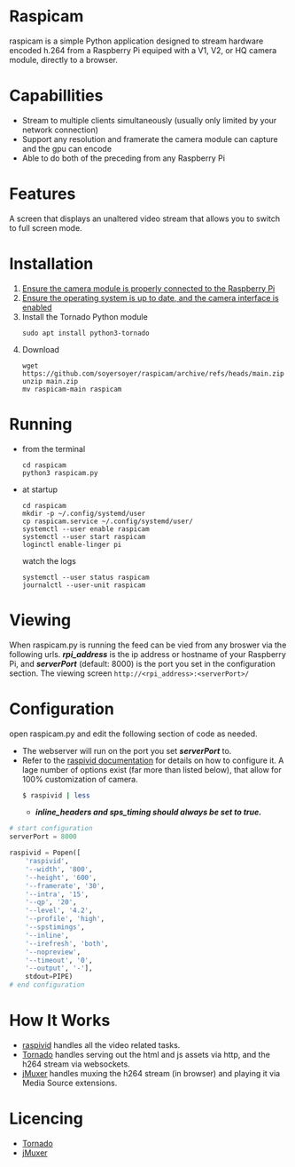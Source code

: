 # Raspicam
raspicam is a simple Python application designed to stream hardware encoded h.264 from a Raspberry Pi equiped with a V1, V2, or HQ camera module, directly to a browser. 

# Capabillities
- Stream to multiple clients simultaneously (usually only limited by your network connection) 
- Support any resolution and framerate the camera module can capture and the gpu can encode 
- Able to do both of the preceding from any Raspberry Pi

# Features
A screen that displays an unaltered video stream that allows you to switch to full screen mode.

# Installation
1. [Ensure the camera module is properly connected to the Raspberry Pi](https://projects.raspberrypi.org/en/projects/getting-started-with-picamera/2)
1. [Ensure the operating system is up to date, and the camera interface is enabled](https://www.raspberrypi.org/documentation/configuration/camera.md)
1. Install the Tornado Python module
    ```
    sudo apt install python3-tornado
    ```
1. Download
   ```
   wget https://github.com/soyersoyer/raspicam/archive/refs/heads/main.zip
   unzip main.zip
   mv raspicam-main raspicam
   ```

# Running 
- from the terminal
    ```
    cd raspicam
    python3 raspicam.py
    ```
- at startup
    ```
    cd raspicam
    mkdir -p ~/.config/systemd/user
    cp raspicam.service ~/.config/systemd/user/
    systemctl --user enable raspicam
    systemctl --user start raspicam
    loginctl enable-linger pi
    ```

    watch the logs
    ```
    systemctl --user status raspicam
    journalctl --user-unit raspicam
    ```

# Viewing
When raspicam.py is running the feed can be vied from any broswer via the following urls. **_rpi_address_** is the ip address or hostname of your Raspberry Pi, and **_serverPort_** (default: 8000) is the port you set in the configuration section.
The viewing screen
    ```
    http://<rpi_address>:<serverPort>/
    ```

# Configuration
open raspicam.py and edit the following section of code as needed. 
- The webserver will run on the port you set **_serverPort_** to.  
- Refer to the [raspivid documentation](https://www.raspberrypi.org/documentation/accessories/camera.html#raspivid-2) for details on how to configure it. A lage number of options exist (far more than listed below), that allow for 100% customization of camera. 
    ```sh
    $ raspivid | less
    ```
    *  **_inline_headers and sps_timing should always be set to true._**

```python
# start configuration
serverPort = 8000

raspivid = Popen([
    'raspivid',
    '--width', '800',
    '--height', '600',
    '--framerate', '30',
    '--intra', '15',
    '--qp', '20',
    '--level', '4.2',
    '--profile', 'high',
    '--spstimings',
    '--inline',
    '--irefresh', 'both',
    '--nopreview',
    '--timeout', '0',
    '--output', '-'],
    stdout=PIPE)
# end configuration
```

# How It Works
- [raspivid](https://www.raspberrypi.org/documentation/accessories/camera.html#raspivid-2) handles all the video related tasks.
- [Tornado](https://www.tornadoweb.org/en/stable/) handles serving out the html and js assets via http, and the h264 stream via websockets.
- [jMuxer](https://github.com/samirkumardas/jmuxer) handles muxing the h264 stream (in browser) and playing it via Media Source extensions. 

# Licencing
- [Tornado](https://github.com/tornadoweb/tornado/blob/master/LICENSE)
- [jMuxer](https://github.com/samirkumardas/jmuxer/blob/master/LICENSE)
